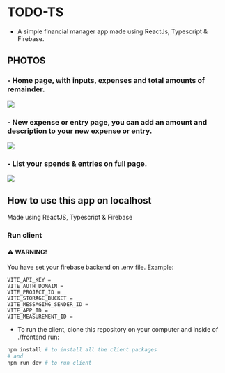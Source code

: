 # TODO-TS

- A simple financial manager app made using ReactJs, Typescript & Firebase.

## PHOTOS

### - Home page, with inputs, expenses and total amounts of remainder.

<img src="https://user-images.githubusercontent.com/92704272/208149798-6a7d649b-f19e-40e5-9285-1e4ac7ee15a8.png" />

### - New expense or entry page, you can add an amount and description to your new expense or entry.

<img src="https://user-images.githubusercontent.com/92704272/208149852-6bb8eb71-7420-4695-ada8-a0056bc166b8.png" />

### - List your spends & entries on full page.

<img src="https://user-images.githubusercontent.com/92704272/208149901-da9225ff-9629-4f4c-9067-ce3c3b9a6e69.png" />

## How to use this app on localhost

Made using ReactJS, Typescript & Firebase

### Run client

#### ⚠️ WARNING!

You have set your firebase backend on .env file.
Example:

```env
VITE_API_KEY =
VITE_AUTH_DOMAIN =
VITE_PROJECT_ID =
VITE_STORAGE_BUCKET =
VITE_MESSAGING_SENDER_ID =
VITE_APP_ID =
VITE_MEASUREMENT_ID =
```

- To run the client, clone this repository on your computer and inside of ./frontend run:

```bash
npm install # to install all the client packages
# and
npm run dev # to run client
```
